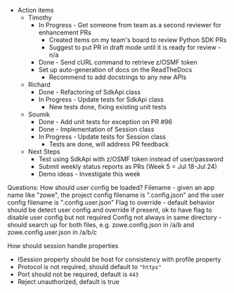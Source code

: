 * Action items
  * Timothy
    * In Progress - Get someone from team as a second reviewer for enhancement PRs
      * Created items on my team's board to review Python SDK PRs
      * Suggest to put PR in draft mode until it is ready for review - n/a
    * Done - Send cURL command to retrieve z/OSMF token
    * Set up auto-generation of docs on the ReadTheDocs
      * Recommend to add docstrings to any new APIs
  * Richard
    * Done - Refactoring of SdkApi class
    * In Progress - Update tests for SdkApi class
      * New tests done, fixing existing unit tests
  * Soumik
    * Done - Add unit tests for exception on PR #96
    * Done - Implementation of Session class
    * In Progress - Update tests for Session class
      * Tests are done, will address PR feedback
  * Next Steps
    * Test using SdkApi with z/OSMF token instead of user/password
    * Submit weekly status reports as PRs (Week 5 = Jul 18-Jul 24)
    * Demo ideas - Investigate this week

Questions:
How should user config be loaded?
Filename - given an app name like "zowe", the project config filename is "<appName>.config.json" and the user config filename is "<appName>.config.user.json"
Flag to override - default behavior should be detect user config and override if present, ok to have flag to disable user config but not required
Config not always in same directory - should search up for both files, e.g. zowe.config.json in /a/b and zowe.config.user.json in /a/b/c
  
How should session handle properties
* ISession property should be host for consistency with profile property
* Protocol is not required, should default to `"https"`
* Port should not be required, default is `443`
* Reject unauthorized, default is true
